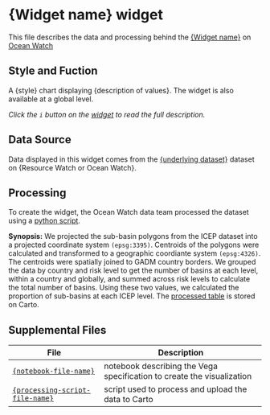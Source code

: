 # {Widget name} widget
This file describes the data and processing behind the [{Widget name}]({link-to-stand-alone-widget}) on [Ocean Watch](https://oceanwatchdata.org)

## Style and Fuction
A {style} chart displaying {description of values}. The widget is also available at a global level. 

*Click the `i` button on the [widget]({link-to-stand-alone-widget}) to read the full description.*

## Data Source
Data displayed in this widget comes from the [{underlying dataset}]({link-to-github-readme-for-dataset-or-RW-page}) dataset on {Resource Watch or Ocean Watch}.

## Processing
To create the widget, the Ocean Watch data team processed the dataset using a [python script]({link-to-processing-script}). 

**Synopsis:** We projected the sub-basin polygons from the ICEP dataset into a projected coordinate system `(epsg:3395)`. Centroids of the polygons were calculated and transformed to a geographic coordiante system `(epsg:4326)`. The centroids were spatially joined to GADM country borders. We grouped the data by country and risk level to get the number of basins at each level, within a country and globally, and summed across risk levels to calculate the total number of basins. Using these two values, we calculated the proportion of sub-basins at each ICEP level. The [processed table](https://resourcewatch.carto.com/u/wri-rw/dataset/ocn_calcs_014_eutrophication_risk) is stored on Carto.

## Supplemental Files 
| File | Description |
| --------------- | --------------- |
|  [`{notebook-file-name}`]({local-link})  |    notebook describing the Vega specification to create the visualization| 
| [`{processing-script-file-name}`]({local-link})  |     script used to process and upload the data to Carto | 
